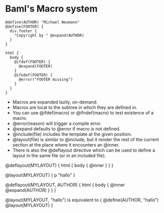 # Baml's Macro system 

```
@define(AUTHOR) "Michael Neumann"
@define(FOOTER) {
  div.footer {
    "Copyright by " @expand(AUTHOR)
  }
}

html {
  body {
    @ifdef(FOOTER) {
      @expand(FOOTER)
    }
    @ifndef(FOOTER) {
      @error("FOOTER missing")
    }
  }
}
```

* Macros are expanded lazily, on-demand.
* Macros are local to the subtree in which they are defined in.
* You can use @ifdef(macro) or @ifndef(macro) to test existence of a macro.
* @error(reason) will trigger a compile error.
* @expand defaults to @error if macro is not defined. 
* @include(file) includes the template at the given position.
* @layout(file) is similar to @include, but it render the 
  rest of the current section at the place where it encounters
  an @inner.
* There is also the @deflayout directive which can be used to
  define a layout in the same file (or in an included file).

@deflayout(MYLAYOUT) {
  html {
    body {
      @inner
    }
  }
}

@layout(MYLAYOUT) {
  p "hallo"
}

@deflayout(MYLAYOUT, AUTHOR) {
  html {
    body {
      @inner
      @expand(AUTHOR)
    }
  }
}

@layout(MYLAYOUT, "hallo") 
is equivalent to
{
  @define(AUTHOR, "hallo")
  @layout(MYLAYOUT)
}
